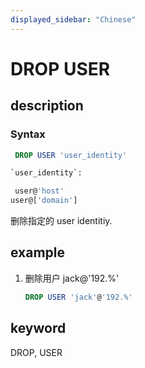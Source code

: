 ```yaml
---
displayed_sidebar: "Chinese"
---
```


# DROP USER

## description

### Syntax

```sql
 DROP USER 'user_identity'

`user_identity`:

 user@'host'
user@['domain']
```

 删除指定的 user identitiy.

## example

1. 删除用户 jack@'192.%'

    ```sql
    DROP USER 'jack'@'192.%'
    ```

## keyword

DROP, USER
